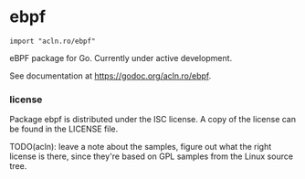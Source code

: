 ebpf
================

`import "acln.ro/ebpf"`

eBPF package for Go. Currently under active development.

See documentation at https://godoc.org/acln.ro/ebpf.

### license

Package ebpf is distributed under the ISC license. A copy of the license
can be found in the LICENSE file.

TODO(acln): leave a note about the samples, figure out what the right license
is there, since they're based on GPL samples from the Linux source tree.
